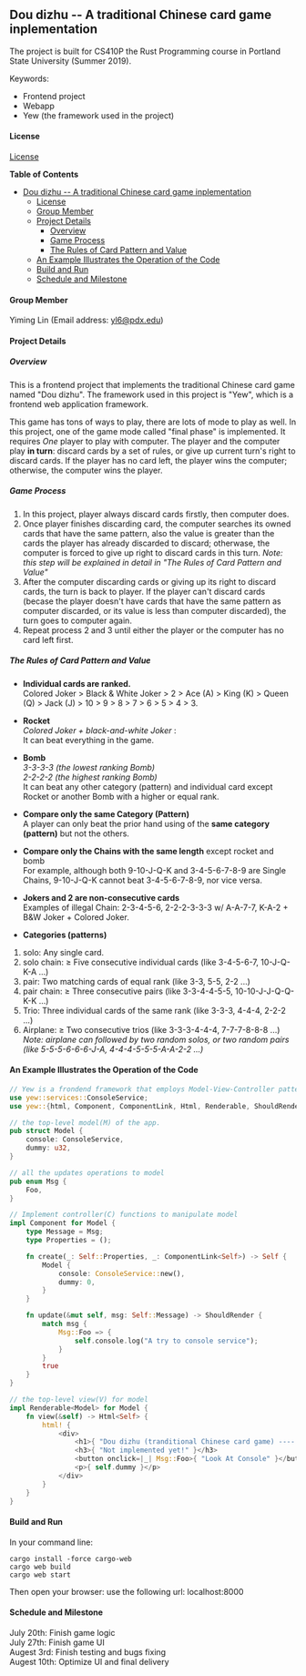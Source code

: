 
## Dou dizhu -- A traditional Chinese card game inplementation

The project is built for CS410P the Rust Programming course in Portland State University (Summer 2019). 

Keywords:
- Frontend project
- Webapp
- Yew (the framework used in the project)

#### License
[License](https://github.com/y1m1ng1in/Dou-dizhu/blob/master/LICENSE)

**Table of Contents**
- [Dou dizhu -- A traditional Chinese card game inplementation](#dou-dizhu----a-traditional-chinese-card-game-inplementation)
    + [License](#license)
    + [Group Member](#group-member)
    + [Project Details](#project-details)
      - [Overview](#overview)
      - [Game Process](#game-process)
      - [The Rules of Card Pattern and Value](#the-rules-of-card-pattern-and-value)
    + [An Example Illustrates the Operation of the Code](#an-example-illustrates-the-operation-of-the-code)
    + [Build and Run](#build-and-run)
    + [Schedule and Milestone](#schedule-and-milestone)

#### Group Member
Yiming Lin (Email address: yl6@pdx.edu)

#### Project Details

##### Overview

This is a frontend project that implements the traditional Chinese card game named "Dou dizhu". The framework used in this project is "Yew", which is a frontend web application framework. 

This game has tons of ways to play, there are lots of mode to play as well. In this project, one of the game mode called "final phase" is implemented.  It requires *One* player to play with computer. The player and the computer play **in turn**: discard cards by a set of rules, or give up current turn's right to discard cards. If the player has no card left, the player wins the computer; otherwise, the computer wins the player. 


##### Game Process

1. In this project, player always discard cards firstly, then computer does. 
2. Once player finishes discarding card, the computer searches its owned cards that have the same pattern, also the value is greater than the cards the player has already discarded to discard; otherwase, the computer is forced to give up right to discard cards in this turn. 
*Note: this step will be explained in detail in "The Rules of Card Pattern and Value"*
3. After the computer discarding cards or giving up its right to discard cards, the turn is back to player. If the player can't discard cards (becase the player doesn't have cards that have the same pattern as computer discarded, or its value is less than computer discarded), the turn goes to computer again. 
4. Repeat process 2 and 3 until either the player or the computer has no card left first. 

##### The Rules of Card Pattern and Value
- **Individual cards are ranked.**<br> Colored Joker > Black & White Joker > 2 > Ace (A) > King (K) > Queen (Q) > Jack (J) > 10 > 9 > 8 > 7 > 6 > 5 > 4 > 3.

- **Rocket** <br>*Colored Joker + black-and-white Joker* : <br>It can beat everything in the game. 

- **Bomb** <br>*3-3-3-3 (the lowest ranking Bomb)<br>
2-2-2-2 (the highest ranking Bomb)*<br>
It can beat any other category (pattern) and individual card except Rocket or another Bomb with a higher or equal rank. 

- **Compare only the same Category (Pattern)** <br>
A player can only beat the prior hand using of the **same category (pattern)** but not the others.

- **Compare only the Chains with the same length** except rocket and bomb<br>
For example, although both 9-10-J-Q-K and 3-4-5-6-7-8-9 are Single Chains, 9-10-J-Q-K cannot beat 3-4-5-6-7-8-9, nor vice versa.

- **Jokers and 2 are non-consecutive cards**<br>
Examples of illegal Chain: 2-3-4-5-6, 2-2-2-3-3-3 w/ A-A-7-7, K-A-2 + B&W Joker + Colored Joker.

- **Categories (patterns)** 
1. solo: Any single card.
2. solo chain: ≥ Five consecutive individual cards (like 3-4-5-6-7, 10-J-Q-K-A ...)
3. pair: Two matching cards of equal rank (like 3-3, 5-5, 2-2 ...)
4. pair chain: ≥ Three consecutive pairs (like 3-3-4-4-5-5, 10-10-J-J-Q-Q-K-K ...)
5. Trio: Three individual cards of the same rank (like 3-3-3, 4-4-4, 2-2-2 ...)
6. Airplane: ≥ Two consecutive trios (like 3-3-3-4-4-4, 7-7-7-8-8-8 ...)
 *Note: airplane can followed by two random solos, or two random pairs (like 5-5-5-6-6-6-J-A, 4-4-4-5-5-5-A-A-2-2 ...)*


#### An Example Illustrates the Operation of the Code

```rust
// Yew is a frondend framework that employs Model-View-Controller pattern (MVC).
use yew::services::ConsoleService;
use yew::{html, Component, ComponentLink, Html, Renderable, ShouldRender};

// the top-level model(M) of the app.
pub struct Model {
    console: ConsoleService,
    dummy: u32,
}

// all the updates operations to model 
pub enum Msg {
    Foo,
}

// Implement controller(C) functions to manipulate model
impl Component for Model {
    type Message = Msg;
    type Properties = ();

    fn create(_: Self::Properties, _: ComponentLink<Self>) -> Self {
        Model {
            console: ConsoleService::new(),
            dummy: 0,
        }
    }

    fn update(&mut self, msg: Self::Message) -> ShouldRender {
        match msg {
            Msg::Foo => {
                self.console.log("A try to console service");
            }
        }
        true
    }
}

// the top-level view(V) for model
impl Renderable<Model> for Model {
    fn view(&self) -> Html<Self> {
        html! {
            <div>
                <h1>{ "Dou dizhu (tranditional Chinese card game) ---- A frontend project in Rust!" }</h1>
                <h3>{ "Not implemented yet!" }</h3>
                <button onclick=|_| Msg::Foo>{ "Look At Console" }</button>
                <p>{ self.dummy }</p>
            </div>
        }
    }
}
```

#### Build and Run

In your command line:
```commandline
cargo install -force cargo-web
cargo web build
cargo web start
```

Then open your browser: use the following url:
localhost:8000

#### Schedule and Milestone
July 20th: Finish game logic<br>
July 27th: Finish game UI<br>
Augest 3rd: Finish testing and bugs fixing<br>
Augest 10th: Optimize UI and final delivery<br>